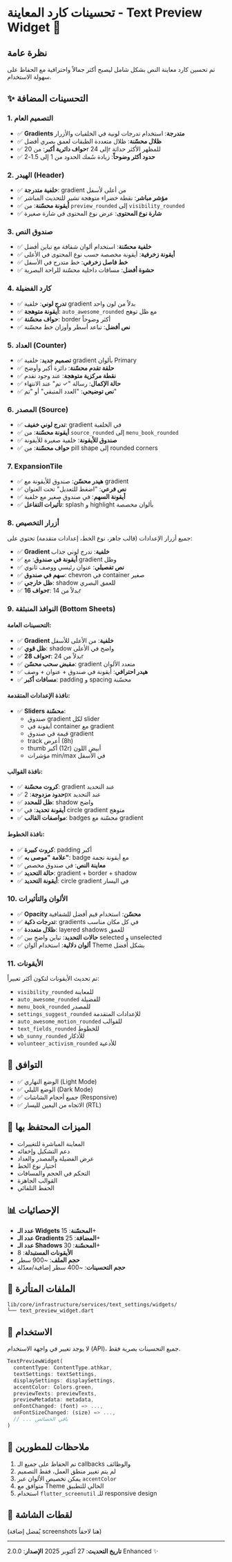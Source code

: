# تحسينات كارد المعاينة - Text Preview Widget 🎨

## نظرة عامة
تم تحسين كارد معاينة النص بشكل شامل ليصبح أكثر جمالاً واحترافية مع الحفاظ على سهولة الاستخدام.

## ✨ التحسينات المضافة

### 1. التصميم العام
- ✅ **Gradients متدرجة**: استخدام تدرجات لونية في الخلفيات والأزرار
- ✅ **ظلال محسّنة**: ظلال متعددة الطبقات لعمق بصري أفضل
- ✅ **حواف دائرية أكبر**: من 20r إلى 24r للمظهر الأكثر حداثة
- ✅ **حدود أكثر وضوحاً**: زيادة سُمك الحدود من 1 إلى 1.5-2

### 2. الهيدر (Header)
- ✅ **خلفية متدرجة**: gradient من أعلى لأسفل
- ✅ **مؤشر مباشر**: نقطة خضراء متوهجة تشير للتحديث المباشر
- ✅ **أيقونة محسّنة**: من `preview_rounded` إلى `visibility_rounded`
- ✅ **شارة نوع المحتوى**: عرض نوع المحتوى في شارة صغيرة

### 3. صندوق النص
- ✅ **خلفية محسّنة**: استخدام ألوان شفافة مع تباين أفضل
- ✅ **أيقونة زخرفية**: أيقونة مخصصة حسب نوع المحتوى في الأعلى
- ✅ **خط فاصل زخرفي**: خط متدرج في الأسفل
- ✅ **حشوة أفضل**: مسافات داخلية محسّنة للراحة البصرية

### 4. كارد الفضيلة
- ✅ **تدرج لوني**: خلفية gradient بدلاً من لون واحد
- ✅ **أيقونة متوهجة**: `auto_awesome_rounded` مع ظل توهج
- ✅ **حواف محسّنة**: border أكثر وضوحاً
- ✅ **نص أفضل**: تباعد أسطر وأوزان خط محسّنة

### 5. العداد (Counter)
- ✅ **تصميم جديد**: خلفية gradient بألوان Primary
- ✅ **حلقة تقدم محسّنة**: دائرة أكبر وأوضح
- ✅ **نقطة مركزية متوهجة**: عند وجود تقدم
- ✅ **حالة الإكمال**: رسالة "✓ تم" عند الانتهاء
- ✅ **نص توضيحي**: "العدد المتبقي" أو "تم"

### 6. المصدر (Source)
- ✅ **تدرج لوني خفيف**: gradient في الخلفية
- ✅ **أيقونة محسّنة**: من `source_rounded` إلى `menu_book_rounded`
- ✅ **صندوق للأيقونة**: خلفية صغيرة للأيقونة
- ✅ **حواف محسّنة**: من pill shape إلى rounded corners

### 7. ExpansionTile
- ✅ **هيدر محسّن**: صندوق للأيقونة مع gradient
- ✅ **نص فرعي**: "اضغط للتعديل" تحت العنوان
- ✅ **أيقونة السهم**: في صندوق صغير مع خلفية
- ✅ **تأثيرات التفاعل**: splash و highlight بألوان مخصصة

### 8. أزرار التخصيص
جميع أزرار الإعدادات (قالب جاهز، نوع الخط، إعدادات متقدمة) تحتوي على:
- ✅ **Gradient خلفية**: تدرج لوني جذاب
- ✅ **أيقونة في صندوق**: مع gradient وظل
- ✅ **نص تفصيلي**: عنوان رئيسي ووصف ثانوي
- ✅ **سهم في صندوق**: chevron في container صغير
- ✅ **ظل خارجي**: shadow للعمق البصري
- ✅ **حواف 16r**: بدلاً من 14r

### 9. النوافذ المنبثقة (Bottom Sheets)
#### التحسينات العامة:
- ✅ **Gradient خلفية**: من الأعلى للأسفل
- ✅ **ظل قوي**: shadow واضح في الأعلى
- ✅ **حواف 28r**: بدلاً من 24r
- ✅ **مقبض سحب محسّن**: gradient متعدد الألوان
- ✅ **هيدر احترافي**: أيقونة في صندوق + عنوان + وصف
- ✅ **مسافات أكبر**: padding و spacing محسّنة

#### نافذة الإعدادات المتقدمة:
- ✅ **Sliders محسّنة**: 
  - صندوق gradient لكل slider
  - أيقونة في container مع gradient
  - قيمة في صندوق gradient
  - track أعرض (8h)
  - thumb أكبر (12r) أبيض اللون
  - مؤشرات min/max في الأسفل

#### نافذة القوالب:
- ✅ **كروت محسّنة**: gradient عند التحديد
- ✅ **حدود مزدوجة**: 2px عند التحديد
- ✅ **ظل للمحدد**: shadow واضح
- ✅ **أيقونة تحديد**: في circle gradient متوهج
- ✅ **مواصفات القالب**: badges محسّنة مع gradient

#### نافذة الخطوط:
- ✅ **كروت كبيرة**: padding أكبر
- ✅ **علامة "موصى به"**: badge مع أيقونة نجمة
- ✅ **معاينة النص**: في صندوق مخصص
- ✅ **حالة التحديد**: gradient + border + shadow
- ✅ **أيقونة التحديد**: circle gradient في اليسار

### 10. الألوان والتأثيرات
- ✅ **Opacity محسّن**: استخدام قيم أفضل للشفافية
- ✅ **تدرجات ذكية**: gradients في كل مكان مناسب
- ✅ **ظلال متعددة**: layered shadows للعمق
- ✅ **حالات التحديد**: تباين واضح بين selected و unselected
- ✅ **ألوان دلالية**: استخدام ألوان Theme بشكل أفضل

### 11. الأيقونات
تم تحديث الأيقونات لتكون أكثر تعبيراً:
- `visibility_rounded` للمعاينة
- `auto_awesome_rounded` للفضيلة
- `menu_book_rounded` للمصدر
- `settings_suggest_rounded` للإعدادات المتقدمة
- `auto_awesome_motion_rounded` للقوالب
- `text_fields_rounded` للخطوط
- `wb_sunny_rounded` للأذكار
- `volunteer_activism_rounded` للأدعية

## 📱 التوافق
- ✅ الوضع النهاري (Light Mode)
- ✅ الوضع الليلي (Dark Mode)
- ✅ جميع أحجام الشاشات (Responsive)
- ✅ الاتجاه من اليمين لليسار (RTL)

## 🎯 الميزات المحتفظ بها
- المعاينة المباشرة للتغييرات
- دعم التشكيل وإخفائه
- عرض الفضيلة والمصدر والعداد
- اختيار نوع الخط
- التحكم في الحجم والمسافات
- القوالب الجاهزة
- الحفظ التلقائي

## 📊 الإحصائيات
- **عدد الـ Widgets المحسّنة**: 15+
- **عدد الـ Gradients المضافة**: 25+
- **عدد الـ Shadows المحسّنة**: 30+
- **الأيقونات المستبدلة**: 8
- **حجم الملف**: ~900 سطر
- **حجم التحسينات**: ~400 سطر إضافية/معدّلة

## 🔄 الملفات المتأثرة
```
lib/core/infrastructure/services/text_settings/widgets/
└── text_preview_widget.dart
```

## 🚀 الاستخدام
لا يوجد تغيير في واجهة الاستخدام (API)، جميع التحسينات بصرية فقط.

```dart
TextPreviewWidget(
  contentType: ContentType.athkar,
  textSettings: textSettings,
  displaySettings: displaySettings,
  accentColor: Colors.green,
  previewTexts: previewTexts,
  previewMetadata: metadata,
  onFontChanged: (font) => ...,
  onFontSizeChanged: (size) => ...,
  // ... باقي الخصائص
)
```

## 📝 ملاحظات للمطورين
1. تم الحفاظ على جميع الـ callbacks والوظائف
2. لم يتم تغيير منطق العمل، فقط التصميم
3. يمكن تخصيص الألوان عبر `accentColor`
4. متوافق مع Theme الحالي للتطبيق
5. استخدام `flutter_screenutil` للـ responsive design

## 🎨 لقطات الشاشة
(يُفضل إضافة screenshots هنا لاحقاً)

---
**تاريخ التحديث**: 27 أكتوبر 2025
**الإصدار**: 2.0.0 Enhanced ✨
